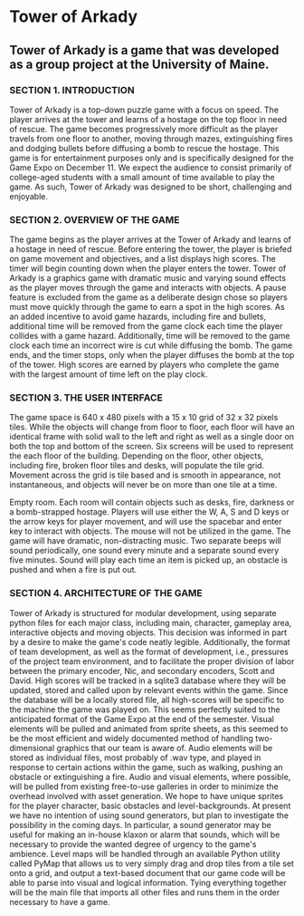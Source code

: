 # Tower of Arkady

## Tower of Arkady is a game that was developed as a group project at the University of Maine.


### SECTION 1. INTRODUCTION

Tower of Arkady is a top-down puzzle game with a focus on speed. The player arrives at the tower and learns of a hostage on the top floor in need of rescue. The game becomes progressively more difficult as the player travels from one floor to another, moving through mazes, extinguishing fires and dodging bullets before diffusing a bomb to rescue the hostage. 
This game is for entertainment purposes only and is specifically designed for the Game Expo on December 11. We expect the audience to consist primarily of college-aged students with a small amount of time available to play the game. As such, Tower of Arkady was designed to be short, challenging and enjoyable. 


### SECTION 2. OVERVIEW OF THE GAME

The game begins as the player arrives at the Tower of Arkady and learns of a hostage in need of rescue. Before entering the tower, the player is briefed on game movement and objectives, and a list displays high scores. The timer will begin counting down when the player enters the tower. 
Tower of Arkady is a graphics game with dramatic music and varying sound effects as the player moves through the game and interacts with objects. A pause feature is excluded from the game as a deliberate design chose so players must move quickly through the game to earn a spot in the high scores. As an added incentive to avoid game hazards, including fire and bullets, additional time will be removed from the game clock each time the player collides with a game hazard. Additionally, time will be removed to the game clock each time an incorrect wire is cut while diffusing the bomb. The game ends, and the timer stops, only when the player diffuses the bomb at the top of the tower. High scores are earned by players who complete the game with the largest amount of time left on the play clock. 


### SECTION 3. THE USER INTERFACE

The game space is 640 x 480 pixels with a 15 x 10 grid of 32 x 32 pixels tiles. While the objects will change from floor to floor, each floor will have an identical frame with solid wall to the left and right as well as a single door on both the top and bottom of the screen. Six screens will be used to represent the each floor of the building. Depending on the floor, other objects, including fire, broken floor tiles and desks, will populate the tile grid. Movement across the grid is tile based and is smooth in appearance, not instantaneous, and objects will never be on more than one tile at a time. 
 
Empty room. Each room will contain objects such as desks, fire, darkness or a bomb-strapped hostage.
Players will use either the W, A, S and D keys or the arrow keys for player movement, and will use the spacebar and enter key to interact with objects. The mouse will not be utilized in the game.
The game will have dramatic, non-distracting music. Two separate beeps will sound periodically, one sound every minute and a separate sound every five minutes. Sound will play each time an item is picked up, an obstacle is pushed and when a fire is put out.


### SECTION 4. ARCHITECTURE OF THE GAME

Tower of Arkady is structured for modular development, using separate python files for each major class, including main, character, gameplay area, interactive objects and moving objects. This decision was informed in part by a desire to make the game's code neatly legible. Additionally, the format of team development, as well as the format of development, i.e., pressures of the project team environment, and to facilitate the proper division of labor between the primary encoder, Nic, and secondary encoders, Scott and David.
High scores will be tracked in a sqlite3 database where they will be updated, stored and called upon by relevant events within the game. Since the database will be a locally stored file, all high-scores will be specific to the machine the game was played on. This seems perfectly suited to the anticipated format of the Game Expo at the end of the semester.
Visual elements will be pulled and animated from sprite sheets, as this seemed to be the most efficient and widely documented method of handling two-dimensional graphics that our team is aware of. Audio elements will be stored as individual files, most probably of .wav type, and played in response to certain actions within the game, such as walking, pushing an obstacle or extinguishing a fire. Audio and visual elements, where possible, will be pulled from existing free-to-use galleries in order to minimize the overhead involved with asset generation. We hope to have unique sprites for the player character, basic obstacles and level-backgrounds.
At present we have no intention of using sound generators, but plan to investigate the possibility in the coming days. In particular, a sound generator may be useful for making an in-house klaxon or alarm that sounds, which will be necessary to provide the wanted degree of urgency to the game's ambience.
Level maps will be handled through an available Python utility called PyMap that allows us to very simply drag and drop tiles from a tile set onto a grid, and output a text-based document that our game code will be able to parse into visual and logical information.
Tying everything together will be the main file that imports all other files and runs them in the order necessary to have a game.
